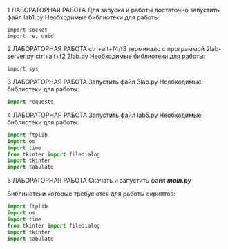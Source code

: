 1 ЛАБОРАТОРНАЯ РАБОТА
Для запуска и работы достаточно запустить файл lab1.py
Необходимые библиотеки для работы:

```import os
import socket
import re, uuid
```

2 ЛАБОРАТОРНАЯ РАБОТА
ctrl+alt+f4/f3  терминалс с программой 2lab-server.py
ctrl+alt+f2 2lab.py
Необходимые библиотеки для работы:

```import socket
import sys
```

3 ЛАБОРАТОРНАЯ РАБОТА
Запустить файл 3lab.py
Необходимые библиотеки для работы:
```python
import requests
```


4 ЛАБОРАТОРНАЯ РАБОТА
Запустить файл lab5.py
Необходимые библиотеки для работы:
```python
import ftplib
import os
import time
from tkinter import filedialog
import tkinter
import tabulate
```


5 ЛАБОРАТОРНАЯ РАБОТА
Скачать и запустить файл ***main.py***

Библииотеки которые требуеются для работы скриптов:

```python 
import ftplib
import os
import time
from tkinter import filedialog
import tkinter
import tabulate
```
